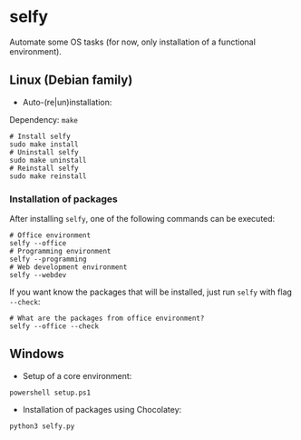 # selfy

Automate some OS tasks (for now, only installation of a functional environment).

## Linux (Debian family)

- Auto-(re|un)installation:

Dependency: `make`
```
# Install selfy
sudo make install
# Uninstall selfy
sudo make uninstall
# Reinstall selfy
sudo make reinstall
```

### Installation of packages

After installing `selfy`, one of the following commands can be executed:

```
# Office environment
selfy --office
# Programming environment
selfy --programming
# Web development environment
selfy --webdev
```

If you want know the packages that will be installed, just run `selfy` with flag `--check`:

```
# What are the packages from office environment?
selfy --office --check
```

## Windows

- Setup of a core environment:

```
powershell setup.ps1
```

- Installation of packages using Chocolatey:

```
python3 selfy.py
```
